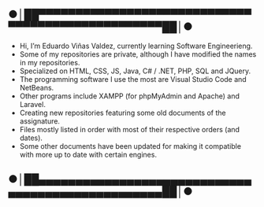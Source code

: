 ## ●│██▀▀▀▀▀▀▀▀▀▀▀▀▀▀▀▀▀▀▀▀▀▀▀▀▀▀▀▀▀▀▀▀▀▀▀▀▀▀▀▀▀▀▀▀▀▀▀▀▀▀██│●
- Hi, I’m Eduardo Viñas Valdez, currently learning Software Engineerieng.
- Some of my repositories are private, although I have modified the names in my repositories.
- Specialized on HTML, CSS, JS, Java, C# / .NET, PHP, SQL and JQuery.
- The programming software I use the most are Visual Studio Code and NetBeans.
- Other programs include XAMPP (for phpMyAdmin and Apache) and Laravel.
- Creating new repositories featuring some old documents of the assignature.
- Files mostly listed in order with most of their respective orders (and dates).
- Some other documents have been updated for making it compatible with more up to date with certain engines.
## ●│██▄▄▄▄▄▄▄▄▄▄▄▄▄▄▄▄▄▄▄▄▄▄▄▄▄▄▄▄▄▄▄▄▄▄▄▄▄▄▄▄▄▄▄▄▄▄▄▄▄▄██│●
<!---
PLACEHOLDER
--->

<!--Formato de descripcion-->
<!----Descripcion---->
<!----Separador de la descripcion ---->
<!----Notas---->
<!----Separador de las notas---->
<!----Directorio con ubicacion de archivos---->
<!----Separador del direrctorio con ubicacion de archivos---->
